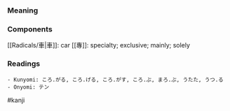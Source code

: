### Meaning



### Components

[[Radicals/車|車]]: car [[專]]: specialty; exclusive; mainly; solely

### Readings

```
- Kunyomi: ころ.がる, ころ.げる, ころ.がす, ころ.ぶ, まろ.ぶ, うたた, うつ.る
- Onyomi: テン
```

#kanji